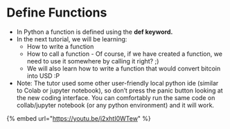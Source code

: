 # Define Functions

* In Python a function is defined using the **def keyword.** 
* In the next tutorial, we will be learning:
  * How to write a function
  * How to call a function - Of course, if we have created a function, we need to use it somewhere by calling it right? ;\)
  * We will also learn how to write a function that would convert bitcoin into USD :P 
* Note: The tutor used some other user-friendly local python ide \(similar to  Colab or jupyter notebook\), so don’t press the panic button looking at the new coding interface.  You can comfortably run the same code on collab/jupyter notebook \(or any python environment\) and it will work.

{% embed url="https://youtu.be/j2xhtI0WTew" %}

